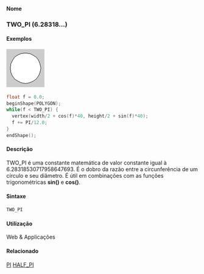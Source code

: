 
#### Nome
### TWO_PI (6.28318...)

#### Exemplos
<img border="0" height="100" src="media/TWO_PI.gif" width="100"/>

```pde
float f = 0.0; 
beginShape(POLYGON); 
while(f < TWO_PI) { 
  vertex(width/2 + cos(f)*40, height/2 + sin(f)*40); 
  f += PI/12.0; 
} 
endShape(); 

```

#### Descrição
TWO_PI é uma constante matemática de valor constante igual à
6.28318530717958647693. É o dobro da razão entre a circunferência de
um círculo e seu diâmetro. É útil em combinações com as funções
trigonométricas **sin()** e **cos()**.

#### Sintaxe
```pde
TWO_PI

```

#### Utilização

	
Web & Applicações

#### Relacionado
[PI](PI
)
[HALF_PI](HALF_PI
)

